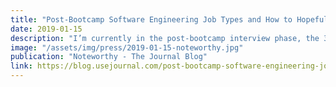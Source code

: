 ```yaml
---
title: "Post-Bootcamp Software Engineering Job Types and How to Hopefully Get One."
date: 2019-01-15
description: "I’m currently in the post-bootcamp interview phase, the 3–6-month time period of “job prep” that most bootcamps build into their timelines."
image: "/assets/img/press/2019-01-15-noteworthy.jpg"
publication: "Noteworthy - The Journal Blog"
link: https://blog.usejournal.com/post-bootcamp-software-engineering-job-types-and-how-to-hopefully-get-one-149e606e3677
---
```

